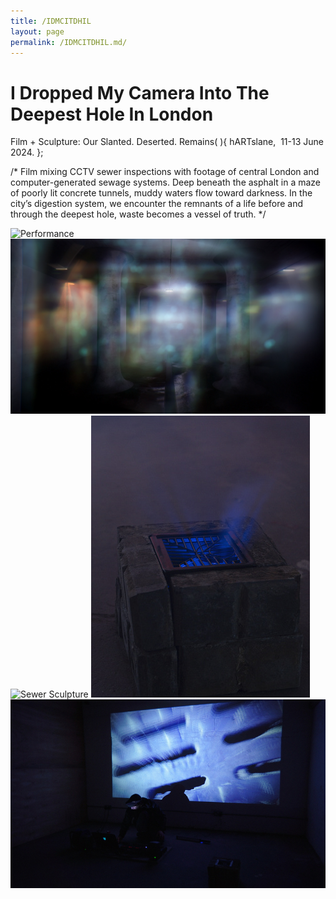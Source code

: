 ```yaml
---
title: /IDMCITDHIL
layout: page
permalink: /IDMCITDHIL.md/
---
```


# I Dropped My Camera Into The Deepest Hole In London
Film + Sculpture: Our Slanted. Deserted. Remains( ){
  hARTslane,  11-13 June 2024.
};  

/*
Film mixing CCTV sewer inspections with footage of central London and computer-generated sewage systems. 
Deep beneath the asphalt in a maze of poorly lit concrete tunnels, muddy waters flow toward darkness. In the city’s digestion system, we encounter the remnants of a life before and through the deepest hole, waste becomes a vessel of truth. 
*/

![Performance](https://github.com/vlp1602/pb.github.io/raw/c98a274f9116c65d07361cef159cdd6408dc7221/images/performance.jpg)
[<img alt="Film Still" class="centered-image" src="DroppedMyCamera_Tunnel.jpg"  />](https://youtu.be/QwcH-mlLNd8)
<img alt="Sewer Sculpture" class="centered-image" src="/pb.github.io/images/performance.jpg" />
<img alt="Film Still" class="centered-image" src="images/sewer.jpg" />
<img alt="Performance" class="centered-image" src="images/performance.jpg" />
